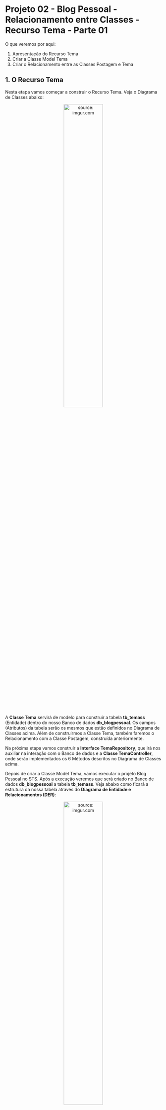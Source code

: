 <h1>Projeto 02 - Blog Pessoal - Relacionamento entre Classes - Recurso Tema - Parte 01</h1>

O que veremos por aqui:

1. Apresentação do Recurso Tema
2. Criar a Classe Model Tema
3. Criar o Relacionamento entre as Classes Postagem e Tema

<h2>1. O Recurso Tema</h2>

Nesta etapa vamos começar a construir o Recurso Tema. Veja o Diagrama de Classes abaixo: 

<div align="center"><img src="https://i.imgur.com/ocn729z.png" title="source: imgur.com" width="50%"/></div>

A **Classe Tema** servirá de modelo para construir a tabela **tb_temass** (Entidade) dentro do nosso Banco de dados **db_blogpessoal**. Os campos (Atributos) da tabela serão os mesmos que estão definidos no Diagrama de Classes acima. Além de construirmos a Classe Tema, também faremos o Relacionamento com a Classe Postagem, construída anteriormente. 

Na próxima etapa vamos construir a **Interface TemaRepository**, que irá nos auxiliar na interação com o Banco de dados e a **Classe TemaController**, onde serão implementados os 6 Métodos descritos no Diagrama de Classes acima.

Depois de criar a Classe Model Tema, vamos executar o projeto Blog Pessoal no STS. Após a execução veremos que será criado no Banco de dados **db_blogpessoal** a tabela **tb_temass**. Veja abaixo como ficará a estrutura da nossa tabela através do **Diagrama de Entidade e Relacionamentos (DER)**:

<div align="center"><img src="https://i.imgur.com/YKdkCyN.png" title="source: imgur.com" width="50%"/></div>

O Dicionário de dados da nossa tabela tb_temass será o seguinte:

| Atributo      | Tipo de dado | Descrição           | Chave |
| ------------- | ------------ | ------------------- | ----- |
| **id**        | bigint       | Identificador único | PK    |
| **descricao** | varchar(255) | Tema  |       |

| <img src="https://i.imgur.com/vVDBDG0.png" title="source: imgur.com" width="200px"/> | <div align="left"> **ALERTA DE BSM:** *Mantenha a Atenção aos Detalhes ao criar o Recurso Tema. Todas as Camadas (Pacotes: Model, Repository e Controller), já foram criadas no Recurso Postagem.* </div> |
| ------------------------------------------------------------ | ------------------------------------------------------------ |

| <img src="https://i.imgur.com/RfjtOFi.png" title="source: imgur.com" width="160px"/> | <div align="left"> **DICA:** *Caso você tenha alguma dúvida sobre como criar a Classe, executar o projeto, entre outras, consulte a Documentação do Recurso Postagem.* </div> |
| ------------------------------------------------------------ | ------------------------------------------------------------ |

<br />

<h2>👣 Passo 01 - Criar a Classe Tema na Camada Model</h2>

Agora vamos criar a segunda Classe Model que chamaremos de **Tema**.

1. Clique com o botão direito do mouse sobre o **Pacote Model** (**com.generation.blogpessoal.model**), na Source Folder Principal (**src/main/java**), e clique na opção **New 🡪 Class**
3. Na janela **New Java Class**, no item **Name**, digite o nome da Classe (**Tema**), e na sequência clique no botão **Finish** para concluir.

Agora vamos criar o código da **Classe Model Tema**:

```java
@Entity
@Table(name = "tb_temass")
public class Tema {
	
	@Id
	@GeneratedValue(strategy = GenerationType.IDENTITY)
	private Long id;

	@NotNull(message = "O Atributo Descrição é obrigatório")
	private String descricao;

	public Long getId() {
		return this.id;
	}

	public void setId(Long id) {
		this.id = id;
	}

	public String getDescricao() {
		return this.descricao;
	}

	public void setDescricao(String descricao) {
		this.descricao = descricao;
	}

}
```

Veja na tabela abaixo a conversão de **Tipo de dados Java 🡪 MySQL, de acordo com o que foi definido no Diagrama de Classes acima:**

| Atributo   | Tipo de dado Java                                            | Tipo de dado MySQL |
| ---------- | ------------------------------------------------------------ | ------------------ |
| **id**     | <a href="https://docs.oracle.com/en/java/javase/11/docs/api/java.base/java/lang/Long.html" target="_blank"><i>Long</i></a> | BIGINT             |
| **descricao** | <a href="https://docs.oracle.com/en/java/javase/11/docs/api/java.base/java/lang/String.html" target="_blank"><i>String</i></a> | VARCHAR(255)       |

Observe que no Atributo **descricao** utilizamos a anotação **@NotNull**, que **não permite que o Atributo seja Nulo, mas permite que ele contenha apenas Espaços em branco**. Você pode configurar uma mensagem para o usuário através do Atributo **message**.

Para concluir, não esqueça de Salvar o código (**File 🡪 Save All**) e verificar se o Projeto está em execução

<br />

<div align="left"><img src="https://i.imgur.com/sv8IEe1.png" title="source: imgur.com" width="25px"/> <a href="https://www.baeldung.com/javax-validation" target="_blank"><b>Documentação: <i>@NotNull</i></b></a></div>


<br />

<h2>👣 Passo 02 - Executar o projeto e Checar o Banco de dados</h2>

1. Execute o projeto e verifique no **MySQL Workbench** se a tabela **tb_temass** foi criada no Banco de dados **db_blogpessoal**, como mostra a figura abaixo:

<div align="center"><img src="https://i.imgur.com/v9NTzoW.png" title="source: imgur.com" /></div>

<br />
	
<h2>2. Relacionamento de Classes</h2>

**Mapeamento Objeto-Relacional (ORM)** é o processo de conversão das Classes Java em Tabelas (Entidades) no Banco de dados da aplicação e vice-versa. Em outras palavras, isso nos permite interagir com um Banco de dados Relacional sem utilizar código SQL. O **Java Persistence API (JPA)** é uma especificação que define como persistir dados em aplicativos Java. O foco principal do JPA é a camada ORM. O Framework responsável por implementar o ORM no Spring é o Hibernate. Para mais detalhes, consulte o cookiebook <a href="03.md" target="_blank"><b>Introdução ao JPA</b></a>.

O **JPA** simplifica o tratamento do modelo de Banco de dados Relacional nos aplicativos Java quando mapeamos cada Tabela para uma única Classe de entidade (Model). Assim como no MySQL, precisamos criar o Relacionamento entre duas tabelas, no JPA também precisamos criar o **Relacionamento entre as Classes** e desta forma o Hibernate construirá os Relacionamento entre as duas Tabelas no Banco de dados assim como fizemos no MySQL. 

Nesta etapa vamos construir o Relacionamento do Recurso Tema com o Recurso Postagem. Veja o Diagrama de Classes abaixo: 

<div align="center"><img src="https://i.imgur.com/rE9pUwH.png" title="source: imgur.com" /></div>

Para construirmos o Relacionamento entre Classes, assim como no SQL, precisamos definir a cardinalidade do Relacionamento. Para definir a Cardinalidade, o JPA utiliza as anotações abaixo:

| Cardinalidade | Anotação    | Descrição                                                    |
| ------------- | ----------- | ------------------------------------------------------------ |
| **1:1**       | @OneToOne   | No relacionamento OneToOne, um Objeto pode pertencer a apenas um outro Objeto, ou seja, é uma ligação um para um. <br />No Banco de dados significa que cada linha de uma Entidade se refere a **<u>apenas</u>** uma linha de outra Entidade. |
| **1:N**       | @OneToMany  | No relacionamento OneToMany,  um Objeto é referenciado com muitos Objetos.<br/>Em Bancos de dados relacionais, cada linha de uma entidade é referenciada a muitos registros filhos em outra entidade.<br/>O importante é que os registros filhos não podem ter vários pais. Em  uma relação OneToMany entre a Tabela A e a Tabela B, cada linha da Tabela A está ligada a 0, 1 ou muitas linhas da Tabela B.<br/> Numa Relação Unidirecional, a relação será uma relação OneToMany porquê o lado Um da relação manda no Relacionamento. |
| **N:1**       | @ManyToOne  | No relacionamento  ManyToOne,  um Objeto é referenciado com outro Objeto que contém valores únicos.<br/> Em Bancos de dados Relacionais, esses relacionamentos são aplicáveis usando o par Chave Estrangeira (Lado N da Relação) e a  Chave Primária (Lado 1 da Relação), entre as tabelas. O Lado N também deve ter uma Chave Primária.<br />Numa Relação Bidirecional, essa anotação será utilizada para referenciar o Lado Um da Relação, através de um Objeto, que funcionará como a Chave Estrangeira. |
| **N:M**       | @ManyToMany | No relacionamento ManyToMany,  muitos Objetos são referenciados com muitos outros Objetos.<br/>Em Bancos de dados Relacionais, o relacionamento Muitos para Muitos uma ou mais linhas de uma  Entidade são associadas a mais de uma linha em outra Entidade.<br />Os relacionamentos ManyToMany exigem um pouco mais de trabalho do que os outros relacionamentos.<br />Em um Banco de dados, um Relacionamento ManyToMany envolve uma terceira Tabela intermediária, que faz referência a ambas as outras tabelas armazenando as 2 Chaves estrangeiras. |

No modelo Relacional, 1:N e N:1 são a mesma coisa, entretanto no Relacionamento de Classes, além da Cardinalidade é necessário definir a Direção do Relacionamento, ou seja, Se apenas a Classe Mãe exibe a Classe Filha (Unidirecional) ou se Classe Filha também Exibirá a Classe Mãe (Bidirecional), ao listar os dados em uma consulta.

No Modelo Relacional todo Relacionamento é **Unidirecional**, ou seja, **apenas a Tabela que possui a Chave Estrangeira acessa a outra Tabela**. No Relacionamento de Classes, existe a possibilidade do Relacionamento ser **Bidirecional**, ou seja, uma **Classe acessa a outra e vice-versa, independente de possuir ou não a Chave Estrangeira**.

Depois de criar o Relacionamento entre as Classes e executar o projeto Blog Pessoal no STS, veremos que será criado no MySQL a Relação entre as tabelas **tb_postagens** e **tb_temass** Unidirecional. Veja abaixo como ficará a estrutura da nossa tabela através do **Diagrama de Entidade e Relacionamentos (DER)**:

<div align="center"><img src="https://i.imgur.com/73XEIxe.png" title="source: imgur.com" /></div>

Como o JPA faz o mapeamento das Tabelas em Objetos, caso o Relacionamento Bidirecional esteja habilitado, a Relação funcionará independente do Banco de Dados ser Unidirecional.

Vamos construir o Relacionamento Bidirecional (1:N) entre as nossas Classes Tema e Postagem como veremos a seguir. 

<br />
	
<h2>👣 Passo 01 - Criar a Relação ManytoOne na Classe Postagem</h2>

A Classe Postagem será o lado N:1, ou seja, **Muitas Postagens podem ter apenas Um Tema**. Para criar a Relação vamos inserir depois do último Atributo da Classe Postagem (data), as 3 linhas destacadas em vermelho na figura abaixo:

<div align="left"><img src="https://i.imgur.com/MdGmxaf.png" title="source: imgur.com" /></div>

**Linha 37:** A anotação **@ManyToOne** indica que a Classe Postagem será o lado N:1 e terá um **Objeto da Classe Tema**, que no modelo Relacional será a **Chave Estrangeira na Tabela tb_postagens (tema_id)**.

**Linha 38:** A anotação **@JsonIgnoreProperties** indica que uma parte do JSON será ignorado, ou seja, como a Relação entre as Classes será do tipo Bidirecional, ao listar o Objeto Postagem numa consulta, por exemplo, o Objeto Tema, que será criado na linha 39, será exibido como um **"Sub Objeto"** do Objeto Postagem, como mostra a figura abaixo, devido ao Relacionamento que foi criado.

```json
{
	"id": 1,
	"titulo": "Título da Postagem 01",
	"texto": "Texto da postagem 01",
	"data": "2022-05-02T09:27:11.2221618",
	"tema": {
		"id": 1,
		"descricao": "Tema 01"
	}
}
```

Ao exibir o Objeto Tema, o Objeto Postagem será exibido novamente e na sequência Tema será exibido novamente, criando um looping infinito dentro do JSON, devido a relação Bidirecional. Para impedir o looping infinito e o travamento da nossa aplicação (Vide a imagem abaixo com o erro que será exibido no Insomnia), utilizamos anotação **@JsonIgnoreProperties** para ignorar o Objeto da Classe Postagem, interrompendo a repetição. 

<div align="center"><img src="https://i.imgur.com/LChpd5m.png" title="source: imgur.com" /></div>

**Linha 39:** Será criado um Objeto da Classe Tema, que receberá os dados do Tema associado ao Objeto da Classe Postagem. Este Objeto representa a Chave Estrangeira da Tabela **tb_postagens (tema_id)**.

Depois do último Método Set, vamos acrescentar os Métodos Get e Set para o novo Atributo que foi adicionado na Classe Postagem. Veja o código completo abaixo:

```java
@Entity
@Table(name = "tb_postagens")
public class Postagem {
    
    	@Id
	@GeneratedValue(strategy = GenerationType.IDENTITY) 
	private Long id;
	
	@NotBlank(message = "O Atributo título é Obrigatório!") 
	@Size(min = 5, max = 100, message = "O Atributo título deve conter no mínimo 05 e no máximo 100 caracteres")
	private String titulo;
	
	@NotBlank(message = "O Atributo texto é Obrigatório!")
	@Size(min = 10, max = 1000, message = "O Atributo texto deve conter no mínimo 10 e no máximo 1000 caracteres")
	private String texto;
	
	@UpdateTimestamp
	private LocalDateTime data;
	
	@ManyToOne
	@JsonIgnoreProperties("postagem")
	private Tema tema;

	public Long getId() {
		return this.id;
	}

	public void setId(Long id) {
		this.id = id;
	}

	public String getTitulo() {
		return this.titulo;
	}

	public void setTitulo(String titulo) {
		this.titulo = titulo;
	}

	public String getTexto() {
		return this.texto;
	}

	public void setTexto(String texto) {
		this.texto = texto;
	}

	public LocalDateTime getData() {
		return this.data;
	}

	public void setData(LocalDateTime data) {
		this.data = data;
	}

	public Tema getTema() {
		return tema;
	}

	public void setTema(Tema tema) {
		this.tema = tema;
	}

}
```

| <img src="https://i.imgur.com/vVDBDG0.png" title="source: imgur.com" width="150px"/> | <div align="left"> **ALERTA DE BSM:** *Mantenha a Atenção aos Detalhes ao criar o Relacionamento entre as Classes. Um erro muito comum é não criar os Métodos Get e Set para o novo Atributo que foi criado no Relacionamento.* </div> |
| ------------------------------------------------------------ | ------------------------------------------------------------ |

| <img src="https://i.imgur.com/RfjtOFi.png" title="source: imgur.com" width="150px"/> | <div align="left"> **DICA:** *Toda vez que você adicionar um novo Atributo na sua Classe, não esqueça de criar os Métodos GET e SET do Atributo. Caso contrário, você não conseguirá visualizar ou atualizar os dados do Atributo.* </div> |
| ------------------------------------------------------------ | ------------------------------------------------------------ |

<div align="left"><img src="https://i.imgur.com/sv8IEe1.png" title="source: imgur.com" width="25px"/> <a href="https://docs.jboss.org/hibernate/jpa/2.1/api/javax/persistence/ManyToOne.html" target="_blank"><b>Documentação: <i>@ManyToOne</i></b></a></div>

<div align="left"><img src="https://i.imgur.com/sv8IEe1.png" title="source: imgur.com" width="25px"/> <a href="https://fasterxml.github.io/jackson-annotations/javadoc/2.6/com/fasterxml/jackson/annotation/JsonIgnoreProperties.html" target="_blank"><b>Documentação: <i>@JsonIgnoreProperties</i></b></a></div>

<br />

<div align="left"><img src="https://i.imgur.com/bQGvf3h.png" title="source: imgur.com" width="25px"/> <a href="https://github.com/conteudoGeneration/backend_blog_pessoal/blob/09-blog_pessoal_relacionamento_01/blogpessoal/src/main/java/com/generation/blogpessoal/model/Postagem.java" target="_blank"><b>Código fonte da Classe Postagem</b></a></div>


<br />

<h2>👣 Passo 02 - Criar a Relação OneToMany na Classe Tema</h2>

A Classe Tema será o lado 1:N, ou seja, **Um Tema pode ter Muitas Postagens**. Para criar a Relação vamos inserir depois do último Atributo da Classe Tema (descricao), destacadas em vermelho na figura abaixo:

<div align="left"><img src="https://i.imgur.com/SBIVh8c.png" title="source: imgur.com" /></div>

**Linha 27:** A anotação **@OneToMany** indica que a Classe Tema será o lado 1:N e terá **uma Collection List contendo Objetos da Classe Postagem**. Como a Relação entre as Classes será Bidirecional, a Collection List trará a lista com todos os Objetos da Classe Postagem relacionados com cada Objeto da Classe Tema. Como a Classe Tema será a **Classe Proprietária** da Relação, precisamos adicionar dois parâmetros:

- **mappedBy:** Uma vez que definimos o lado Proprietário do Relacionamento (Classe Tema), o Hibernate já possui todas as informações necessárias para mapear o relacionamento em nosso Banco de dados, criar a Chave Estrangeira e o Relacionamento propriamente dito. Para tornar essa associação Bidirecional no modelo Orientado a Objetos, informamos no parâmetro **mappedBy** o nome do Atributo da Classe Proprietária (Tema), que foi criado na Classe filha **Postagem (Tema tema)**, que será o Objeto de referência na Relação. 

- **cascade:** Os relacionamentos de entidade geralmente dependem da existência de outra entidade, por exemplo, o relacionamento **Tema 🡪 Postagem**. Sem o Tema, a entidade Postagem não tem nenhum significado próprio. Quando excluímos a entidade Tema, nossa entidade Postagem também deve ser excluída. **"Cascatear" (cascade)**, é a maneira de conseguir isso. Quando executamos alguma ação na entidade de destino (Tema), a mesma ação será aplicada à entidade associada (Postagem). 
- **CascadeType.REMOVE:** Quando um Objeto da Classe Tema for apagado, todos os Objetos da Classe Postagem associados ao Tema apagado, também serão apagados. O Inverso não é verdadeiro.

| <img src="https://i.imgur.com/RfjtOFi.png" title="source: imgur.com" width="80px"/> | <div align="left"> **DICA:** *Consulte o <a href="#anexo1">Anexo I</a> para conhecer outras configurações para a propriedade Cascade.* </div> |
| ------------------------------------------------------------ | ------------------------------------------------------------ |

**Linha 28:** A anotação **@JsonIgnoreProperties** indica que uma parte do JSON será ignorado, ou seja, assim como fizemos na Classe Postagem, também faremos na Classe Tema para impedir o looping infinito.

**Linha 29:** Será criado uma Collection List contendo Objetos da Classe Postagem, que receberá todos os Objetos da  Classe Postagem associadas a cada Objeto da Classe Tema. 

Depois do último Método Set, vamos acrescentar os Métodos Get e Set para o novo Atributo que foi adicionado na Classe Postagem. Veja o código completo abaixo:

```java
@Entity
@Table(name = "tb_temass")
public class Tema {
	
	@Id
	@GeneratedValue(strategy = GenerationType.IDENTITY)
	private Long id;

	@NotNull(message = "O Atributo Descrição é obrigatório")
	private String descricao;

    	@OneToMany(mappedBy = "tema", cascade = CascadeType.ALL)
	@JsonIgnoreProperties("tema")
	private List<Postagem> postagem;

	public Long getId() {
		return this.id;
	}

	public void setId(Long id) {
		this.id = id;
	}

	
	public String getDescricao() {
		return this.descricao;
	}

	public void setDescricao(String descricao) {
		this.descricao = descricao;
	}

	public List<Postagem> getPostagem() {
		return this.postagem;
	}

	public void setPostagem(List<Postagem> postagem) {
		this.postagem = postagem;
	}

}
```

| <img src="https://i.imgur.com/vVDBDG0.png" title="source: imgur.com" width="150px"/> | <div align="left"> **ALERTA DE BSM:** *Mantenha a Atenção aos Detalhes ao criar o Relacionamento entre as Classes. Um erro muito comum é não criar os Métodos Get e Set para o novo Atributo que foi criado no Relacionamento.* </div> |
| ------------------------------------------------------------ | ------------------------------------------------------------ |

Para concluir, não esqueça de Salvar o código (**File 🡪 Save All**) e verificar se o Projeto está em execução
	
<br />
	
<div align="left"><img src="https://i.imgur.com/sv8IEe1.png" title="source: imgur.com" width="25px"/> <a href="https://docs.jboss.org/hibernate/jpa/2.1/api/javax/persistence/OneToMany.html" target="_blank"><b>Documentação: <i>@OneToMany</i></b></a></div>

<div align="left"><img src="https://i.imgur.com/sv8IEe1.png" title="source: imgur.com" width="25px"/> <a href="https://docs.jboss.org/hibernate/jpa/2.1/api/javax/persistence/OneToMany.html#mappedBy()" target="_blank"><b>Documentação: <i>mappedBy</i></b></a></div>

<div align="left"><img src="https://i.imgur.com/sv8IEe1.png" title="source: imgur.com" width="25px"/> <a href="https://docs.jboss.org/hibernate/jpa/2.1/api/javax/persistence/OneToMany.html#cascade()" target="_blank"><b>Documentação: <i>cascade</i></b></a></div>


<br />
	
<div align="left"><img src="https://i.imgur.com/bQGvf3h.png" title="source: imgur.com" width="25px"/> <a href="https://github.com/conteudoGeneration/backend_blog_pessoal/blob/09-blog_pessoal_relacionamento_01/blogpessoal/src/main/java/com/generation/blogpessoal/model/Tema.java" target="_blank"><b>Código fonte da Classe Tema</b></a></div>


<br />

<h2>👣 Passo 03 - Executar o projeto e Checar o Banco de dados</h2>

1. Execute o projeto e verifique no **MySQL Workbench** se a **Chave Estrangeira (tema_id)** foi criada na Tabela **tb_Postagens**, no Banco de dados **db_blogpessoal**, como mostra a figura abaixo:

<div align="center"><img src="https://i.imgur.com/tFAl0La.png" title="source: imgur.com" /></div>

<br />

<h2 id="anexo1">Anexo I - Tipos de Cascade</h2>

| Tipo        | Descrição                                                    |
| ----------- | ------------------------------------------------------------ |
| **PERSIST** | Ele propaga a operação de persistir um objeto **Pai** para um objeto **Filho**, assim quando salvar a Entidade Cliente, também será salvo todas as Entidades Telefone associadas. |
| **MERGE**   | Ele propaga a operação de atualização de um objeto **Pai** para um objeto **Filho**, assim quando atualizadas as informações da Entidade Cliente, também  será atualizado no banco de dados todas as informações das Entidades  Telefone associadas. |
| **REMOVE**  | Ele propaga a operação de remoção de um objeto **Pai** para um objeto **Filho**, assim quando remover a Entidade Cliente, também será removida todas as entidades Telefone associadas. |
| **REFRESH** | Ele propaga a operação de recarregar de um objeto **Pai** para um objeto **Filho**, assim, quando houver atualização no banco de dados na Entidade Cliente, todas as entidades Telefone associadas serão recarregadas do banco de  dados. |
| **ALL**     | Corresponde a todas as operações acima (MERGE, PERSIST, REFRESH e REMOVE). |
| **DETACH**  | A operação de desanexação remove a entidade do contexto persistente.  Quando usamos CascaseType.DETACH, a entidade filha também é removida do contexto persistente |

<br />

<div align="left"><img src="https://i.imgur.com/JSfXyzm.png" title="source: imgur.com" width="30px"/> <a href="https://docs.oracle.com/javaee/7/api/javax/persistence/CascadeType.html" target="_blank"><b>Documentação: <i>CascadeType</i></b></a></div>


<br />

<div align="left"><img src="https://i.imgur.com/bQGvf3h.png" title="source: imgur.com" width="25px"/> <a href="https://github.com/conteudoGeneration/backend_blog_pessoal/tree/09-blog_pessoal_relacionamento_01" target="_blank"><b>Código fonte do Projeto</b></a></div>


<br /><br />
<div align="left"><a href="README.md"><img src="https://i.imgur.com/XMgF3gl.png" title="source: imgur.com" width="3%"/>Voltar</a></div>
